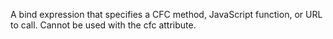 A bind expression that specifies a CFC method, JavaScript function, or URL to call. Cannot be used with the cfc attribute.